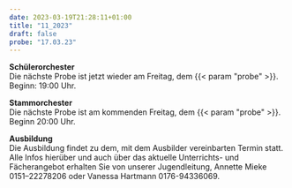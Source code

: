 ```yaml
---
date: 2023-03-19T21:28:11+01:00
title: "11_2023"
draft: false
probe: "17.03.23"
---
```


**Schülerorchester**  
Die nächste Probe ist jetzt wieder am Freitag, dem {{< param "probe" >}}.  
Beginn: 19:00 Uhr.  

**Stammorchester**    
Die nächste Probe ist am kommenden Freitag, dem {{< param "probe" >}}.  
Beginn 20:00 Uhr.  

**Ausbildung**  
Die Ausbildung findet zu dem, mit dem Ausbilder vereinbarten Termin statt.
Alle Infos hierüber und auch über das aktuelle Unterrichts- und Fächerangebot erhalten Sie von unserer Jugendleitung,
Annette Mieke 0151–22278206 oder Vanessa Hartmann 0176-94336069.